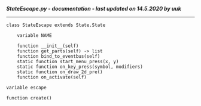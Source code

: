 ***StateEscape.py - documentation - last updated on 14.5.2020 by uuk***
___

    class StateEscape extends State.State

        variable NAME

        function __init__(self)
        function get_parts(self) -> list
        function bind_to_eventbus(self)
        static function start_menu_press(x, y)
        static function on_key_press(symbol, modifiers)
        static function on_draw_2d_pre()
        function on_activate(self)

    variable escape

    function create()